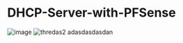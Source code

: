 # DHCP-Server-with-PFSense
![image](https://github.com/hasankilic0663/DHCP-Server-with-PFSense/assets/101570706/ef2ff67f-53a9-423e-a2d5-78afbe952a2f)
![thredas2](https://github.com/hasankilic0663/DHCP-Server-with-PFSense/assets/101570706/1f0fdb8d-1972-49fe-9867-6638f4489dcb)
adasdasdasdan
